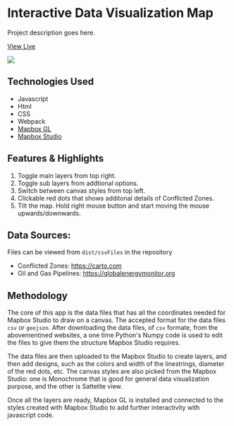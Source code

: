 # Interactive Data Visualization Map

Project description goes here.

[View Live](https://shirshodipto.github.io/interactive-map)

![](./dist/gifs/interactiveMap3.webp)

## Technologies Used

- Javascript
- Html
- CSS
- Webpack
- [Mapbox GL](https://www.mapbox.com)
- [Mapbox Studio](https://www.mapbox.com)

## Features & Highlights

1. Toggle main layers from top right.
2. Toggle sub layers from addtional options.
3. Switch between canvas styles from top left.
4. Clickable red dots that shows additonal details of Conflicted Zones.
5. Tilt the map. Hold right mouse button and start moving the mouse upwards/downwards.

## Data Sources:

Files can be viewed from `dist/csvFiles` in the repository

- Conflicted Zones: https://carto.com
- Oil and Gas Pipelines: https://globalenergymonitor.org

## Methodology

The core of this app is the data files that has all the coordinates needed for Mapbox Studio to draw on a canvas. The accepted format for the data files `csv` or `geojson`. After downloading the data files, of `csv` formate, from the abovementined websites, a one time Python's Numpy code is used to edit the files to give them the structure Mapbox Studio requires.

The data files are then uploaded to the Mapbox Studio to create layers, and then add designs, such as the colors and width of the linestrings, diameter of the red dots, etc. The canvas styles are also picked from the Mapbox Studio: one is Monochrome that is good for general data visualization purpose, and the other is Sattelite view.

Once all the layers are ready, Mapbox GL is installed and connected to the styles created with Mapbox Studio to add further interactivity with javascript code.
